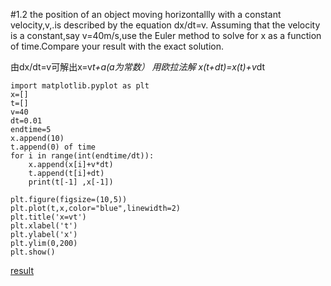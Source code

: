 #1.2
the position of an object moving horizontallly with a constant velocity,v,.is described by the equation dx/dt=v. Assuming that the velocity is a constant,say v=40m/s,use the Euler method to solve for x as a function of time.Compare your result with the exact solution.

由dx/dt=v可解出x=v*t+a(a为常数）
用欧拉法解
x(t+dt)=x(t)+v*dt
```
import matplotlib.pyplot as plt
x=[]
t=[]
v=40
dt=0.01
endtime=5
x.append(10)
t.append(0) of time
for i in range(int(endtime/dt)):
	x.append(x[i]+v*dt)
	t.append(t[i]+dt)
	print(t[-1] ,x[-1])
    
plt.figure(figsize=(10,5))
plt.plot(t,x,color="blue",linewidth=2)
plt.title('x=vt')
plt.xlabel('t')
plt.ylabel('x')
plt.ylim(0,200)
plt.show()
```
[result](https://github.com/ren-haojie/Computational_physics_N2015301020077/blob/master/python.png)

